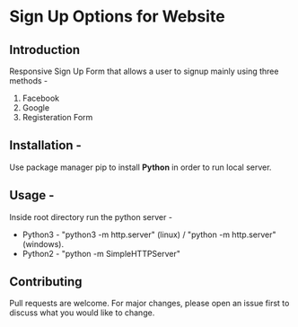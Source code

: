 # Sign Up Options for Website

## Introduction
Responsive Sign Up Form that allows a user to signup mainly using three methods - 
1. Facebook
2. Google
2. Registeration Form

## Installation - 
Use package manager pip to install **Python** in order to run local server.

## Usage - 
Inside root directory run the python server - 
- Python3 - "python3 -m http.server" (linux) / "python -m http.server" (windows).
- Python2 - "python -m SimpleHTTPServer"

## Contributing
Pull requests are welcome. For major changes, please open an issue first to discuss what you would like to change.



